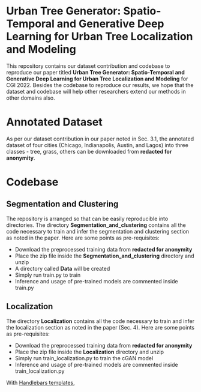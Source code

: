 # Urban Tree Generator: Spatio-Temporal and Generative Deep Learning for Urban Tree Localization and Modeling 

This repository contains our dataset contribution and codebase to reproduce our paper titled **Urban Tree Generator: Spatio-Temporal and Generative Deep Learning for Urban Tree Localization and Modeling** for CGI 2022. Besides the codebase to reproduce our results, we hope that the dataset and codebase will help other researchers extend our methods in other domains also. 

# Annotated Dataset

As per our dataset contribution in our paper noted in Sec. 3.1, the annotated dataset of four cities (Chicago, Indianapolis, Austin, and Lagos) into three classes - tree, grass, others can be downloaded from **redacted for anonymity**.

# Codebase

## Segmentation and Clustering

The repository is arranged so that can be easily reproducible into directories. The directory **Segmentation_and_clustering** contains all the code necessary to train and infer the segmentation and clustering section as noted in the paper. Here are some points as pre-requisites:

* Download the preprocessed training data from **redacted for anonymity**
* Place the zip file inside the **Segmentation_and_clustering** directory and unzip
* A directory called **Data** will be created
* Simply run train.py to train
* Inference and usage of pre-trained models are commented inside train.py

## Localization

The directory **Localization** contains all the code necessary to train and infer the localization  section as noted in the paper (Sec. 4). Here are some points as pre-requisites:

* Download the preprocessed training data from **redacted for anonymity**
* Place the zip file inside the **Localization** directory and unzip
* Simply run train_localization.py to train the cGAN model
* Inference and usage of pre-trained models are commented inside train_localization.py

With [Handlebars templates](http://handlebarsjs.com/),

